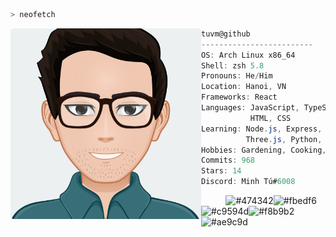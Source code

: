```zsh
> neofetch
```

<img align="left" src="./avatar.svg" alt="tu-dep-trai" width="305" style="border-radius: 5px" /> 

```csharp
tuvm@github
-------------------------
OS: Arch Linux x86_64
Shell: zsh 5.8
Pronouns: He/Him
Location: Hanoi, VN
Frameworks: React
Languages: JavaScript, TypeScript,
           HTML, CSS
Learning: Node.js, Express, PostgreSQL,
          Three.js, Python, Go
Hobbies: Gardening, Cooking, Gaming
Commits: 968
Stars: 14
Discord: Minh Tú#6008
```
<p align="left">
  &nbsp; &nbsp; &nbsp; &nbsp; &nbsp;
  <img alt="#474342" src="https://via.placeholder.com/15/474342/000000?text=+" width="25" height="20" /><img alt="#fbedf6" src="https://via.placeholder.com/15/fbedf6/000000?text=+" width="25" height="20" /><img alt="#c9594d" src="https://via.placeholder.com/15/c9594d/000000?text=+" width="25" height="20" /><img alt="#f8b9b2" src="https://via.placeholder.com/15/f8b9b2/000000?text=+" width="25" height="20" /><img alt="#ae9c9d" src="https://via.placeholder.com/15/ae9c9d/000000?text=+" width="25" height="20" />
</p>
